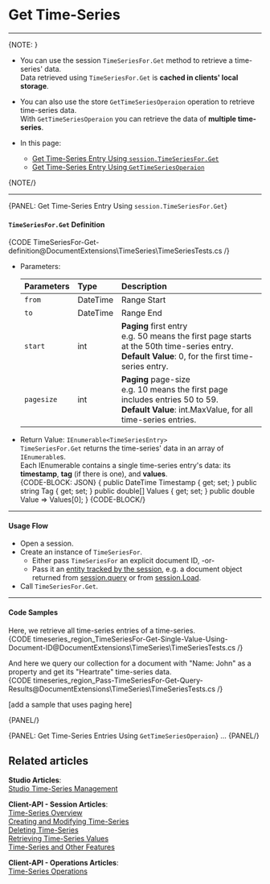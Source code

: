 ﻿# Get Time-Series  

---

{NOTE: }

* You can use the session `TimeSeriesFor.Get` method to retrieve 
  a time-series' data.  
  Data retrieved using `TimeSeriesFor.Get` is **cached in clients' local storage**.  

* You can also use the store `GetTimeSeriesOperaion` operation to retrieve 
  time-series data.  
  With `GetTimeSeriesOperaion` you can retrieve the data of **multiple time-series**.  

* In this page:  
   * [Get Time-Series Entry Using `session.TimeSeriesFor.Get`](../../../document-extensions/timeseries/client-api/get-time-series#get-time-series-entry-using-session.timeseriesfor.get)  
   * [Get Time-Series Entry Using `GetTimeSeriesOperaion`](../../../document-extensions/timeseries/client-api/get-time-series#get-time-series-entries-using-gettimeseriesoperaion)  


{NOTE/}

---

{PANEL: Get Time-Series Entry Using `session.TimeSeriesFor.Get`}

#### `TimeSeriesFor.Get` Definition

{CODE TimeSeriesFor-Get-definition@DocumentExtensions\TimeSeries\TimeSeriesTests.cs /}


* Parameters:  

     | Parameters | Type | Description |
     |:-------------|:-------------|:-------------|
     | `from` | DateTime | Range Start |
     | `to` | DateTime | Range End |
     | `start` | int | **Paging** first entry <br> e.g. 50 means the first page starts at the 50th time-series entry. <br> **Default Value**: 0, for the first time-series entry. |
     | `pagesize` | int | **Paging** page-size <br> e.g. 10 means the first page includes entries 50 to 59. <br> **Default Value**: int.MaxValue, for all time-series entries. |

* Return Value: `IEnumerable<TimeSeriesEntry>`  
  `TimeSeriesFor.Get` returns the time-series' data in an array of `IEnumerable`s.  
  Each IEnumerable contains a single time-series entry's data: its **timestamp**, 
  **tag** (if there is one), and **values**.  
    {CODE-BLOCK: JSON}
{
  public DateTime Timestamp { get; set; }
  public string Tag { get; set; }
  public double[] Values { get; set; }
  public double Value => Values[0];
}
    {CODE-BLOCK/}

---

#### Usage Flow  

* Open a session.  
* Create an instance of `TimeSeriesFor`.  
    * Either pass `TimeSeriesFor` an explicit document ID, -or-  
    * Pass it an [entity tracked by the session](../../../client-api/session/loading-entities), e.g. a document object returned from [session.query](../../../client-api/session/querying/how-to-query) or from [session.Load](../../../client-api/session/loading-entities#load).  
* Call `TimeSeriesFor.Get`.  

---

#### Code Samples  

Here, we retrieve all time-series entries of a time-series.  
{CODE timeseries_region_TimeSeriesFor-Get-Single-Value-Using-Document-ID@DocumentExtensions\TimeSeries\TimeSeriesTests.cs /}

And here we query our collection for a document with "Name: John" as a property 
and get its "Heartrate" time-series data.  
{CODE timeseries_region_Pass-TimeSeriesFor-Get-Query-Results@DocumentExtensions\TimeSeries\TimeSeriesTests.cs /}

[add a sample that uses paging here]

{PANEL/}

{PANEL: Get Time-Series Entries Using `GetTimeSeriesOperaion`}
...
{PANEL/}

## Related articles
**Studio Articles**:  
[Studio Time-Series Management]()  

**Client-API - Session Articles**:  
[Time-Series Overview]()  
[Creating and Modifying Time-Series]()  
[Deleting Time-Series]()  
[Retrieving Time-Series Values]()  
[Time-Series and Other Features]()  

**Client-API - Operations Articles**:  
[Time-Series Operations]()  
